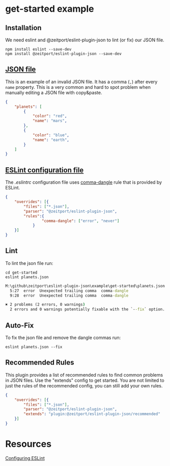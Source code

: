 # get-started example

## Installation

We need eslint and @zeitport/eslint-plugin-json to lint (or fix) our JSON file.

```
npm install eslint --save-dev
npm install @zeitport/eslint-plugin-json --save-dev
```

## [JSON file]

This is an example of an invalid JSON file. It has a comma (`,`) after every `name` property. This is a very common and hard to spot problem when manually editing a JSON file with copy&paste.

```json
{
    "planets": [
        {
            "color": "red",
            "name": "mars",
        },
        {
            "color": "blue",
            "name": "earth",
        }
    ]
}
```

## [ESLint configuration file]

The _.eslintrc_ configuration file uses [comma-dangle] rule that is provided by ESLint.

```json
{
    "overrides": [{
        "files": ["*.json"],
        "parser": "@zeitport/eslint-plugin-json",
        "rules":{
                "comma-dangle": ["error", "never"]
            }
    }]
}
```

## Lint

To lint the json file run:

```
cd get-started
eslint planets.json
```

```cmd
M:\github\zeitport\eslint-plugin-json\example\get-started\planets.json
  5:27  error  Unexpected trailing comma  comma-dangle
  9:28  error  Unexpected trailing comma  comma-dangle

✖ 2 problems (2 errors, 0 warnings)
  2 errors and 0 warnings potentially fixable with the `--fix` option.
```

## Auto-Fix

To fix the json file and remove the dangle commas run:

```
eslint planets.json --fix
```

## Recommended Rules

This plugin provides a list of recommended rules to find common problems in JSON files. Use the "extends" config to get started.
You are not limited to just the rules of the recommended config, you can still add your own rules.

```json
{
    "overrides": [{
        "files": ["*.json"],
        "parser": "@zeitport/eslint-plugin-json",
        "extends": "plugin:@zeitport/eslint-plugin-json/recommended"
    }]
}
```


# Resources
[Configuring ESLint](https://eslint.org/docs/user-guide/configuring)


[JSON file]: https://github.com/zeitport/eslint-plugin-json/tree/example/get-started/planets.json
[ESLint configuration file]: https://github.com/zeitport/eslint-plugin-json/tree/example/get-started/.eslintrc
[comma-dangle]: https://eslint.org/docs/rules/comma-dangle
